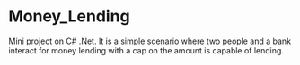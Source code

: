 # Money_Lending
Mini project on C# .Net. It is a simple scenario where two people and a bank interact for money lending with a cap on the amount is capable of lending. 
